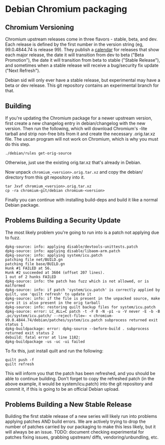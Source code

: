 
# Debian Chromium packaging

## Chromium Versioning

Chromium upstream releases come in three flavors - stable, beta, and dev. Each release is defined by the first number in the version string (eg, 99.0.4844.74 is release 99). They publish a [calendar](https://chromiumdash.appspot.com/schedule) for releases that show each major release, the date it will transition from dev to beta ("Beta Promotion"), the date it will transition from beta to stable ("Stable Release"), and sometimes when a stable release will receive a bug/security fix update ("Next Refresh").

Debian sid will only ever have a stable release, but experimental may have a beta or dev release. This git repository contains an experimental branch for that.

## Building

If you're updating the Chromium package for a newer upstream version, first create a new changelog entry in debian/changelog with the new version. Then run the following, which will download Chromium's -lite tarball and strip non-free bits from it and create the necessary .orig.tar.xz file. The uscan program will not work on Chromium, which is why you must do this step.
```
./debian/rules get-orig-source
```
Otherwise, just use the existing orig.tar.xz that's already in Debian.

Now unpack `chromium_<version>.orig.tar.xz` and copy the debian/ directory from this git repository into it.
```
tar Jxvf chromium_<version>.orig.tar.xz
cp -ra chromium-git/debian chromium-<version>
```

Finally you can continue with installing build-deps and build it like a normal Debian package.


## Problems Building a Security Update

The most likely problem you're going to run into is a patch not applying due to fuzz.

```
dpkg-source: info: applying disable/devtools-unittests.patch
dpkg-source: info: applying disable/libaom-arm.patch
dpkg-source: info: applying system/icu.patch
patching file net/BUILD.gn
patching file base/BUILD.gn
Hunk #1 FAILED at 56.
Hunk #2 succeeded at 3604 (offset 207 lines).
1 out of 2 hunks FAILED
dpkg-source: info: the patch has fuzz which is not allowed, or is malformed
dpkg-source: info: if patch 'system/icu.patch' is correctly applied by quilt, use 'quilt refresh' to update it
dpkg-source: info: if the file is present in the unpacked source, make sure it is also present in the orig tarball
dpkg-source: info: restoring quilt backup files for system/icu.patch
dpkg-source: error: LC_ALL=C patch -t -F 0 -N -p1 -u -V never -E -b -B .pc/system/icu.patch/ --reject-file=- < chromium-99.0.4844.74/debian/patches/system/icu.patch subprocess returned exit status 1
dpkg-buildpackage: error: dpkg-source --before-build . subprocess returned exit status 2
debuild: fatal error at line 1182:
dpkg-buildpackage -us -uc -ui failed
```

To fix this, just install quilt and run the following:

```
quilt push -f
quilt refresh
```
This will inform you that the patch has been refreshed, and you should be able to continue building. Don't forget to copy the refreshed patch (in the above example, it would be system/icu.patch) into the git repository and commit it, if this is going to be an official Debian upload.


## Problems Building a New Stable Release

Building the first stable release of a new series will likely run into problems applying patches AND build errors. We are actively trying to drop the number of patches carried by our packaging to make this less likely, but it will always be an issue.
TODO: document checking experimental for patches fixing issues, grabbing upstream/ diffs, vendoring/unbundling, etc.
